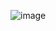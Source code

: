 ![image](https://github.com/arwa007/OOPSpring24/assets/142319755/e49267f8-4428-4086-8afa-a97e259fd16e)

